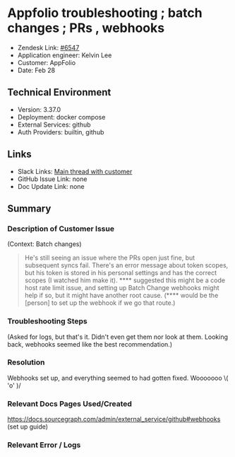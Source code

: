 
# Appfolio troubleshooting ; batch changes ; PRs , webhooks <!-- Ticket Title  Hint: include keywords to make it searchable -->

- Zendesk Link: [#6547](https://sourcegraph.zendesk.com/agent/tickets/6547)
- Application engineer: Kelvin Lee
- Customer: AppFolio <!-- Redact if this contains personally identifying information -->
- Date: Feb 28

<!-- Data populated from integration, speak to Ben Gordon or Michael Bali if not working -->
<!-- During Internal team trial, fill missing data manually (we are waiting for all data to sync) -->

## Technical Environment
- Version: ​3.37.0 
- Deployment: docker compose
- External Services: github
- Auth Providers: builtin, github


## Links
<!-- Data for application engineer manual entry -->
- Slack Links: [Main thread with customer](https://sourcegraph.slack.com/archives/C02JCB0TM26/p1645726915284729) 
- GitHub Issue Link: none
- Doc Update Link: none

## Summary
### Description of Customer Issue

(Context: Batch changes)

> He's still seeing an issue where the PRs open just fine, but subsequent syncs fail. There's an error message about token scopes, but his token is stored in his personal settings and has the correct scopes (I watched him make it). **** suggested this might be a code host rate limit issue, and setting up Batch Change webhooks might help if so, but it might have another root cause. (****  would be the [person] to set up the webhook if we go that route.)

### Troubleshooting Steps
(Asked for logs, but that's it. Didn't even get them nor look at them. Looking back, webhooks seemed like the best recommendation.)

### Resolution
Webhooks set up, and everything seemed to had gotten fixed. Wooooooo \\( 'o' )/

### Relevant Docs Pages Used/Created
https://docs.sourcegraph.com/admin/external_service/github#webhooks  (set up guide)

### Relevant Error / Logs
<!-- Please redact keys, tokens, and personal identifying information -->


<!-- Once complete, upload a copy to https://github.com/sourcegraph/support-tools-internal/tree/main/resolved-tickets as a .md file -->
<!-- Name the file 6547.md -->
